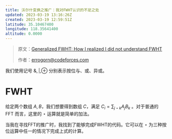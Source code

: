 ```yaml
---
title: 沃尔什变换之推广：我对FWHT认识的不足之处
updated: 2023-03-19 13:16:26Z
created: 2023-03-19 12:59:51Z
latitude: 35.10467400
longitude: 118.35641400
altitude: 0.0000
---
```


> 原文：[Generalized FWHT: How I realized I did not understand FWHT](https://codeforces.com/blog/entry/96003)
>
> 作者：errogorn@codeforces.com

我们使用记号 $\&,|,\oplus$ 分别表示按位与、或、异或。

# FWHT

给定两个数组 $A,B$，我们想要得到数组 $C$，满足 $C_{i} = \sum_{j\star k}A_{j}B_{k}$ 。对于普通的 FFT 而言，这里的 $\star$ 运算就是简单的加法。

当我在寻找FFT的推广时，我找到了能够完成FWHT的代码。它可以在 $\star$ 为三种按位运算中任一的情况下完成上式的计算。

